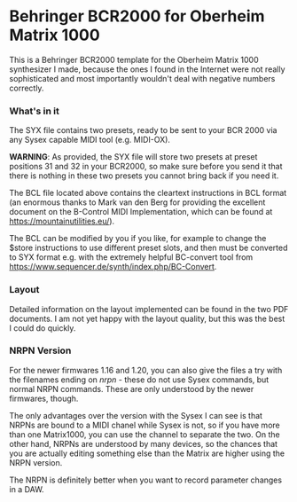 
# Behringer BCR2000 for Oberheim Matrix 1000 #

This is a Behringer BCR2000 template for the Oberheim Matrix 1000 synthesizer I made, because the ones I found in the Internet were not really sophisticated and most importantly wouldn't deal with negative numbers correctly.

### What's in it ###

The SYX file contains two presets, ready to be sent to your BCR 2000 via any Sysex capable MIDI tool (e.g. MIDI-OX). 

**WARNING**: As provided, the SYX file will store two presets at preset positions 31 and 32 in your BCR2000, so make sure before you send it
that there is nothing in these two presets you cannot bring back if you need it.

The BCL file located above contains the cleartext instructions in BCL format (an enormous thanks to Mark van den Berg for providing the excellent document on the B-Control MIDI Implementation, which can be found at https://mountainutilities.eu/). 

The BCL can be modified by you if you like, for example to change the $store instructions to use different preset slots, 
and then must be converted to SYX format e.g. with the extremely helpful BC-convert tool from https://www.sequencer.de/synth/index.php/BC-Convert.

### Layout ###

Detailed information on the layout implemented can be found in the two PDF documents. I am not yet happy with the layout quality, but this was the best I could do quickly.

### NRPN Version ###

For the newer firmwares 1.16 and 1.20, you can also give the files a try with the filenames ending on _nrpn_ - these do not use Sysex commands, but normal NRPN commands. These are only understood by the newer firmwares, though.

The only advantages over the version with the Sysex I can see is that NRPNs are bound to a MIDI chanel while Sysex is not, so if you have more than one Matrix1000, you can use the channel to separate the two. On the other hand, NRPNs are understood by many devices, so the chances that you are actually editing something else than the Matrix are higher using the NRPN version.

The NRPN is definitely better when you want to record parameter changes in a DAW.


